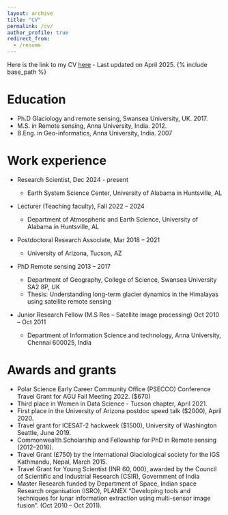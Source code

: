 ```yaml
---
layout: archive
title: "CV"
permalink: /cv/
author_profile: true
redirect_from:
  - /resume
---
```

Here is the link to my CV [here](https://lavanya3k.github.io/lashokkumar.github.io/files/Lavanya_Ashokkumar_CV_April2025.pdf) - Last updated on April 2025.
{% include base_path %}

Education
======

* Ph.D Glaciology and remote sensing, Swansea University, UK. 2017. 
* M.S. in Remote sensing, Anna University, India. 2012. 
* B.Eng. in Geo-informatics, Anna University, India. 2007

Work experience
======

* Research Scientist, Dec 2024 - present
	* Earth System Science Center, University of Alabama in Huntsville, AL

* Lecturer (Teaching faculty), Fall 2022 – 2024
	* Department of Atmospheric and Earth Science, University of Alabama in Huntsville, AL

* Postdoctoral Research Associate, Mar 2018 – 2021
	* University of Arizona, Tucson, AZ

* PhD Remote sensing 2013 – 2017
	* Department of Geography, College of Science, Swansea University SA2 8P, UK
	* Thesis: Understanding long-term glacier dynamics in the Himalayas using satellite remote sensing

* Junior Research Fellow (M.S Res – Satellite image processing) Oct 2010 – Oct 2011
	* Department of Information Science and technology, Anna University, Chennai 600025, India
  
Awards and grants
======
* Polar Science Early Career Community Office (PSECCO) Conference Travel Grant for AGU Fall Meeting 2022. ($670)
* Third place in Women in Data Science - Tucson chapter, April 2021. 
* First place in the University of Arizona postdoc speed talk ($2000), April 2020. 
* Travel grant for ICESAT-2 hackweek ($1500), University of Washington Seattle, June 2019. 
* Commonwealth Scholarship and Fellowship for PhD in Remote sensing (2012–2016).
* Travel Grant (£750) by the International Glaciological society for the IGS Kathmandu, Nepal, March 2015.
* Travel Grant for Young Scientist (INR 60, 000), awarded by the Council of Scientific and Industrial Research (CSIR), Government of India 
* Master Research funded by Department of Space, Indian space Research organisation (ISRO), PLANEX  “Developing tools and techniques for lunar information extraction using multi-sensor image fusion”. (Oct 2010 – Oct 2011).


